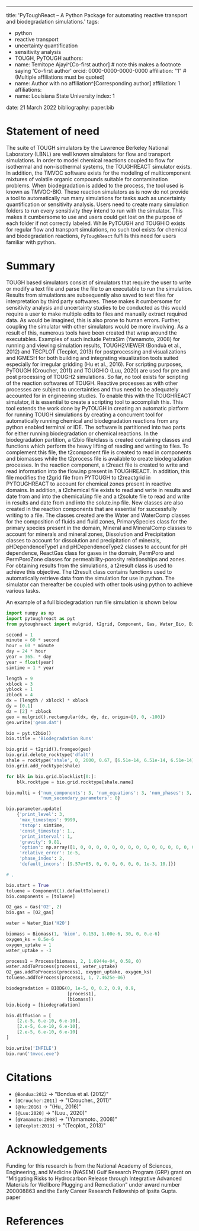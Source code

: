 ---
title: 'PyToughReact – A Python Package for automating reactive transport and biodegradation simulations.'
tags:
  - python
  - reactive transport
  - uncertainty quantification
  - sensitivity analysis
  - TOUGH, PyTOUGH
authors:
  - name: Temitope Ajayi^[Co-first author] # note this makes a footnote saying 'Co-first author'
    orcid: 0000-0000-0000-0000
    affiliation: "1" # (Multiple affiliations must be quoted)
  - name: Author with no affiliation^[Corresponding author]
    affiliation: 1
affiliations:
 - name: Louisiana State University
   index: 1

date: 21 March 2022
bibliography: paper.bib



# Statement of need

The suite of TOUGH simulators by the Lawrence Berkeley National Laboratory (LBNL) are well known simulators for 
flow and transport simulations. In order to model chemical reactions coupled to flow for isothermal and non-isothermal 
systems, the TOUGHREACT simulator exists. In addition, the TMVOC software exists for the modeling of multicomponent 
mixtures of volatile organic compounds suitable for contamination problems. When biodegradation is added to the process, 
the tool used is known as TMVOC-BIO. These reaction simulators as is now do not provide a tool to automatically run 
many simulations for tasks such as uncertainty quantification or sensitivity analysis. Users need to create many 
simulation folders to run every sensitivity they intend to run with the simulator. This makes it cumbersome to use 
and users could get lost on the purpose of each folder if not correctly labeled. While PyTOUGH and TOUGHIO exists 
for regular flow and transport simulations, no such tool exists for chemical and biodegradation reactions, 
`PyToughReact` fulfills this need for users familiar with python.

# Summary

TOUGH based simulators consist of simulators that require the user to write or modify a text file and parse the 
file to an executable to run the simulation. Results from simulations are subsequently also saved to text files 
for interpretation by third party softwares. These makes it cumbersome for sensitivity analysis and uncertainty studies 
to be conducted as this would require a user to make multiple edits to files and manually extract required data. 
As would be imagined, this is also prone to human errors. Further, coupling the simulator with other simulators would 
be more involving. As a result of this, numerous tools have been created that wrap around the executables. Examples of 
such include PetraSim (Yamamoto, 2008) for running and viewing simulation results, TOUGH2VIEWER (Bonduà et al., 2012) 
and TECPLOT (Tecplot, 2013) for postprocessing and visualizations and IGMESH for both building and integrating 
visualization tools suited especially for irregular gridding (Hu et al., 2016). For scripting purposes, PyTOUGH 
(Croucher, 2011) and TOUGHIO (Luu, 2020) are used for pre and post processing of TOUGH2 simulations. So far, no tool 
exists for scripting of the reaction softwares of TOUGH. Reactive processes as with other processes are subject to 
uncertainties and thus need to be adequately accounted for in engineering studies. To enable this with the TOUGHREACT 
simulator, it is essential to create a scripting tool to accomplish this. This tool extends the work done by PyTOUGH 
in creating an automatic platform for running TOUGH simulations by creating a concurrent tool for automatically running 
chemical and biodegradation reactions from any python enabled terminal or IDE.  The software is partitioned into two 
parts for either running biodegradation or chemical reactions. In the biodegradation partition, a t2bio file/class is 
created containing classes and functions which perform the heavy lifting of reading and writing to files. To complement
this file, the t2component file is created to read in components and biomasses while the t2process file is available to
create biodegradation processes.  In the reaction component, a t2react file is created to write and read information 
into the flow.inp present in TOUGHREACT. In addition, this file modifies the t2grid file from PYTOUGH to t2reactgrid 
in PYTOUGHREACT to account for chemical zones present in reactive domains. In addition, a t2chemical file exists to 
read and write in results and date from and into the chemical.inp file and a t2solute file to read and write in results
and date from and into the solute.inp file. New classes are also created in the reaction components that are essential 
for successfully writing to a file. The classes created are the Water and WaterComp classes for the composition of 
fluids and fluid zones, PrimarySpecies class for the primary species present in the domain, Mineral and MineralComp 
classes to account for minerals and mineral zones, Dissolution and Precipitation classes to account for dissolution 
and precipitation of minerals, pHDependenceType1 and pHDependenceType2 classes to account for pH dependence, ReactGas 
class for gases in the domain, PermPoro and PermPoroZone classes for permeability-porosity relationships and zones. 
For obtaining results from the simulations, a t2result class is used to achieve this objective. The t2result class 
contains functions used to automatically retrieve data from the simulation for use in python. The simulator can 
thereafter be coupled with other tools using python to achieve various tasks. 

An example of a full biodegradation run file simulation is shown below

```python
import numpy as np
import pytoughreact as pyt
from pytoughreact import mulgrid, t2grid, Component, Gas, Water_Bio, Biomass, Process, BIODG, rocktype

second = 1
minute = 60 * second
hour = 60 * minute
day = 24 * hour
year = 365. * day
year = float(year)
simtime = 1 * year

length = 9
xblock = 3
yblock = 1
zblock = 4
dx = [length / xblock] * xblock
dy = [0.1]
dz = [2] * zblock
geo = mulgrid().rectangular(dx, dy, dz, origin=[0, 0, -100])
geo.write('geom.dat')

bio = pyt.t2bio()
bio.title = 'Biodegradation Runs'

bio.grid = t2grid().fromgeo(geo)
bio.grid.delete_rocktype('dfalt')
shale = rocktype('shale', 0, 2600, 0.67, [6.51e-14, 6.51e-14, 6.51e-14], 1.5, 900)
bio.grid.add_rocktype(shale)

for blk in bio.grid.blocklist[0:]:
    blk.rocktype = bio.grid.rocktype[shale.name]

bio.multi = {'num_components': 3, 'num_equations': 3, 'num_phases': 3,
             'num_secondary_parameters': 8}

bio.parameter.update(
    {'print_level': 3,
     'max_timesteps': 9999,
     'tstop': simtime,
     'const_timestep': 1.,
     'print_interval': 1,
     'gravity': 9.81,
     'option': np.array([1, 0, 0, 0, 0, 0, 0, 0, 0, 0, 0, 0, 0, 0, 0, 0, 0, 0, 0, 0, 0, 0, 0, 0, 0]),
     'relative_error': 1e-5,
     'phase_index': 2,
     'default_incons': [9.57e+05, 0, 0, 0, 0, 0, 0, 1e-3, 10.]})

# ,

bio.start = True
toluene = Component(1).defaultToluene()
bio.components = [toluene]

O2_gas = Gas('O2', 2)
bio.gas = [O2_gas]

water = Water_Bio('H2O')

biomass = Biomass(1, 'biom', 0.153, 1.00e-6, 30, 0, 0.e-6)
oxygen_ks = 0.5e-6
oxygen_uptake = 1
water_uptake = -3

process1 = Process(biomass, 2, 1.6944e-04, 0.58, 0)
water.addToProcess(process1, water_uptake)
O2_gas.addToProcess(process1, oxygen_uptake, oxygen_ks)
toluene.addToProcess(process1, 1, 7.4625e-06)

biodegradation = BIODG(0, 1e-5, 0, 0.2, 0.9, 0.9,
                       [process1],
                       [biomass])
bio.biodg = [biodegradation]

bio.diffusion = [
    [2.e-5, 6.e-10, 6.e-10],
    [2.e-5, 6.e-10, 6.e-10],
    [2.e-5, 6.e-10, 6.e-10]
]

bio.write('INFILE')
bio.run('tmvoc.exe')

```


# Citations

- `@Bondua:2012`  ->  "Bondua et al. (2012)"
- `[@Croucher:2011]` -> "(Croucher., 2011)"
- `[@Hu:2016]` -> "(Hu., 2016)"
- `[@Luu:2020]` -> "(Luu., 2020)"
- `[@Yamamoto:2008]` -> "(Yamamoto., 2008)"
- `[@Tecplot:2013]` -> "(Tecplot., 2013)"


# Acknowledgements

Funding for this research is from the National Academy of Sciences, Engineering, and Medicine (NASEM) Gulf Research 
Program (GRP) grant on “Mitigating Risks to Hydrocarbon Release through Integrative Advanced Materials for Wellbore 
Plugging and Remediation” under award number 200008863 and the Early Career Research Fellowship of Ipsita Gupta. paper

# References